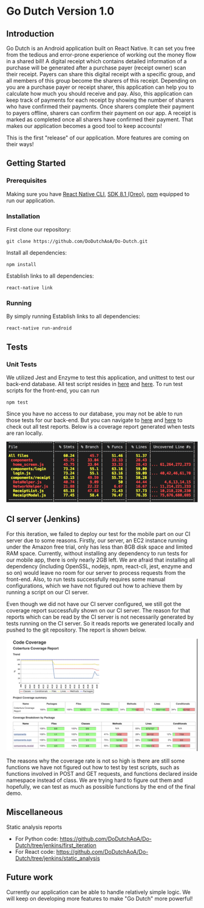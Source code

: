 # Go Dutch Version 1.0

## Introduction

Go Dutch is an Android application built on React Native. It can set you free from the tedious and error-prone experience of working out the money flow in a shared bill! A digital receipt which contains detailed information of a purchase will be generated after a purchase payer (receipt owner) scan their receipt. Payers can share this digital receipt with a specific group, and all members of this group become the sharers of this receipt. Depending on you are a purchase payer or receipt sharer, this application can help you to calculate how much you should receive and pay. Also, this application can keep track of payments for each receipt by showing the number of sharers who have confirmed their payments. Once sharers complete their payment to payers offline, sharers can confirm their payment on our app. A receipt is marked as completed once all sharers have confirmed their payment. That makes our application becomes a good tool to keep accounts!

This is the first "release" of our application. More features are coming on their ways!


## Getting Started

### Prerequisites

Making sure you have [React Native CLI](https://facebook.github.io/react-native/docs/getting-started), [SDK 8.1 (Oreo)](https://facebook.github.io/react-native/docs/getting-started), [npm](https://www.npmjs.com) equipped to run our application.


### Installation

First clone our repository:

```
git clone https://github.com/DoDutchAoA/Do-Dutch.git
```

Install all dependencies:
```
npm install
```

Establish links to all dependencies:
```
react-native link
```

### Running

By simply running
Establish links to all dependencies:
```
react-native run-android
```

## Tests

### Unit Tests

We utilized Jest and Enzyme to test this application, and unittest to test our back-end database. All test script resides in [here]([here](https://github.com/DoDutchAoA/Do-Dutch/tree/jenkins/do_dutch/__test__)) and [here](https://github.com/DoDutchAoA/Do-Dutch/blob/jenkins/database/server/tests.py). To run test scripts for the front-end, you can  run

```
npm test
```

Since you have no access to our database, you may not be able to run those tests for our back-end. But you can navigate to [here](https://github.com/DoDutchAoA/Do-Dutch/tree/jenkins/tests/test-reports/coverage) and [here]((https://github.com/DoDutchAoA/Do-Dutch/tree/jenkins/tests/test-reports/unittest)) to check out all test reports. Below is a coverage report generated when tests are ran locally.

![alt text](https://github.com/DoDutchAoA/Do-Dutch/blob/jenkins/coverage_local.png)



## CI server (Jenkins)

For this iteration, we failed to deploy our test for the mobile part on our CI server due to some reasons. Firstly, our server, an EC2 instance running under the Amazon free trial, only has less than 8GB disk space and limited RAM space. Currently, without installing any dependency to run tests for our mobile app, there is only nearly 2GB left. We are afraid that installing all dependency (including OpenSSL, nodejs, npm, react-cli, jest, enzyme and so on) would leave no room for our server to process requests from the front-end. Also, to run tests successfully requires some manual configurations, which we have not figured out how to achieve them by running a script on our CI server.

Even though we did not have our CI server configured, we still got the coverage report successfully shown on our CI server. The reason for that reports which can be read by the CI server is not necessarily generated by tests running on the CI server. So it reads reports we generated locally and pushed to the git repository. The report is shown below.

![alt text](https://github.com/DoDutchAoA/Do-Dutch/blob/jenkins/coverage.png)

The reasons why the coverage rate is not so high is there are still some functions we have not figured out how to test by test scripts, such as functions involved in POST and GET requests, and functions declared inside namespace instead of class. We are trying hard to figure out them and hopefully, we can test as much as possible functions by the end of the final demo.


## Miscellaneous

Static analysis reports
  - For Python code: https://github.com/DoDutchAoA/Do-Dutch/tree/jenkins/first_iteration
  - For React code: https://github.com/DoDutchAoA/Do-Dutch/tree/jenkins/static_analysis

## Future work

Currently our application can be able to handle relatively simple logic. We will keep on developing more features to make "Go Dutch" more powerful!
